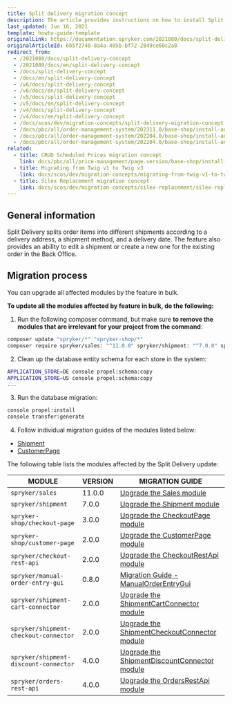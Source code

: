 ```yaml
---
title: Split delivery migration concept
description: The article provides instructions on how to install Split Delivery on all modules affected in bulk and then individually.
last_updated: Jun 16, 2021
template: howto-guide-template
originalLink: https://documentation.spryker.com/2021080/docs/split-delivery-concept
originalArticleId: 6b5f2740-8a4a-405b-bf72-2849ce60c2a8
redirect_from:
  - /2021080/docs/split-delivery-concept
  - /2021080/docs/en/split-delivery-concept
  - /docs/split-delivery-concept
  - /docs/en/split-delivery-concept
  - /v6/docs/split-delivery-concept
  - /v6/docs/en/split-delivery-concept
  - /v5/docs/split-delivery-concept
  - /v5/docs/en/split-delivery-concept
  - /v4/docs/split-delivery-concept
  - /v4/docs/en/split-delivery-concept
  - /docs/scos/dev/migration-concepts/split-delivery-migration-concept.html
  - /docs/pbc/all/order-management-system/202311.0/base-shop/install-and-update/split-delivery-migration-concept.html
  - /docs/pbc/all/order-management-system/202204.0/base-shop/install-and-upgrade/split-delivery-migration-concept.html
  - /docs/pbc/all/order-management-system/202204.0/base-shop/install-and-upgrade/split-delivery-migration-concept.html
related:
  - title: CRUD Scheduled Prices migration concept
    link: docs/pbc/all/price-management/page.version/base-shop/install-and-upgrade/upgrade-modules/upgrade-to-crud-scheduled-prices.html
  - title: Migrating from Twig v1 to Twig v3
    link: docs/scos/dev/migration-concepts/migrating-from-twig-v1-to-twig-v3.html
  - title: Silex Replacement migration concept
    link: docs/scos/dev/migration-concepts/silex-replacement/silex-replacement.html
---
```


## General information

Split Delivery splits order items into different shipments according to a delivery address, a shipment method, and a delivery date. The feature also provides an ability to edit a shipment or create a new one for the existing order in the Back Office.

## Migration process

You can upgrade all affected modules by the feature in bulk.

**To update all the modules affected by feature in bulk, do the following:**

1. Run the following composer command, but make sure **to remove the modules that are irrelevant for your project from the command**:

```bash
composer update "spryker/*" "spryker-shop/*"
composer require spryker/sales: "^11.0.0" spryker/shipment: "^7.0.0" spryker-shop/checkout-page: "^3.0.0" spryker-shop/customer-page: "^2.0.0" spryker/checkout-rest-api: "^2.0.0" spryker/manual-order-entry-gui:"^0.8.0" spryker/shipment-cart-connector:"^2.0.0" spryker/shipment-checkout-connector:"^2.0.0" spryker/shipment-discount-connector:"^4.0.0" spryker/orders-rest-api: "^4.0.0" --update-with-dependencies
```

2. Clean up the database entity schema for each store in the system:

```bash
APPLICATION_STORE=DE console propel:schema:copy
APPLICATION_STORE=US console propel:schema:copy
...
```

3. Run the database migration:

```bash
console propel:install
console transfer:generate
```

4. Follow individual migration guides of the modules listed below:

* [Shipment](/docs/pbc/all/carrier-management/{{site.version}}/base-shop/install-and-upgrade/upgrade-modules/upgrade-the-shipment-module.html#upgrading-from-version-6-to-version-7)
* [CustomerPage](/docs/pbc/all/customer-relationship-management/{{site.version}}/base-shop/install-and-upgrade/upgrade-modules/upgrade-the-customerpage-module.html#upgrading-from-version-1-to-version-200)

The following table lists the modules affected by the Split Delivery update:

| MODULE | VERSION | MIGRATION GUIDE |
| --- | --- | --- |
| `spryker/sales` | 11.0.0 | [Upgrade the Sales module](/docs/pbc/all/order-management-system/{{page.version}}/base-shop/install-and-upgrade/upgrade-modules/upgrade-the-sales-module.html#upgrading-from-version-10-to-version-1100) |
| `spryker/shipment` | 7.0.0 | [Upgrade the Shipment module](/docs/pbc/all/carrier-management/{{site.version}}/base-shop/install-and-upgrade/upgrade-modules/upgrade-the-shipment-module.html#upgrading-from-version-6-to-version-7) |
| `spryker-shop/checkout-page` | 3.0.0 | [Upgrade the CheckoutPage module](/docs/pbc/all/cart-and-checkout/{{site.version}}/base-shop/install-and-upgrade/upgrade-modules/upgrade-the-checkoutpage-module.html#upgrading-from-version-2-to-version-3) |
| `spryker-shop/customer-page` | 2.0.0 | [Upgrade the CustomerPage module](/docs/pbc/all/customer-relationship-management/{{site.version}}/base-shop/install-and-upgrade/upgrade-modules/upgrade-the-customerpage-module.html#upgrading-from-version-1-to-version-200) |
| `spryker/checkout-rest-api` | 2.0.0 | [Upgrade the CheckoutRestApi module](/docs/pbc/all/cart-and-checkout/{{site.version}}/base-shop/install-and-upgrade/upgrade-modules/upgrade-the-checkoutrestapi-module.html#upgrading-from-version-1-to-version-200) |
| `spryker/manual-order-entry-gui` | 0.8.0 | [Migration Guide - ManualOrderEntryGui](/docs/pbc/all/order-management-system/{{page.version}}/base-shop/install-and-upgrade/upgrade-modules/upgrade-the-manualorderentrygui-module.html#upgrading-from-version-07-to-version-080) |
| `spryker/shipment-cart-connector` | 2.0.0 | [Upgrade the ShipmentCartConnector module](/docs/pbc/all/carrier-management/{{site.version}}/base-shop/install-and-upgrade/upgrade-modules/upgrade-the-shipmentcartconnector-module.html#upgrading-from-version-10-to-version-200) |
| `spryker/shipment-checkout-connector` | 2.0.0 | [Upgrade the ShipmentCheckoutConnector module](/docs/pbc/all/carrier-management/{{site.version}}/base-shop/install-and-upgrade/upgrade-modules/upgrade-the-shipmentcheckoutconnector-module.html#upgrading-from-version-10-to-version-200) |
| `spryker/shipment-discount-connector` | 4.0.0 | [Upgrade the ShipmentDiscountConnector module](/docs/pbc/all/carrier-management/{{site.version}}/base-shop/install-and-upgrade/upgrade-modules/upgrade-the-shipmentdiscountconnector-module.html#upgrading-from-version-30-version-to-400) |
| `spryker/orders-rest-api` | 4.0.0 | [Upgrade the OrdersRestApi module](/docs/pbc/all/order-management-system/{{page.version}}/base-shop/install-and-upgrade/upgrade-modules/upgrade-the-ordersrestapi-module.html#upgrading-from-version-30-to-version-400) |
